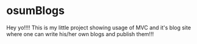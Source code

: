 # osumBlogs
Hey yo!!!! 
This is my little project showing usage of MVC and it's blog site where one can write his/her own blogs and publish them!!!

